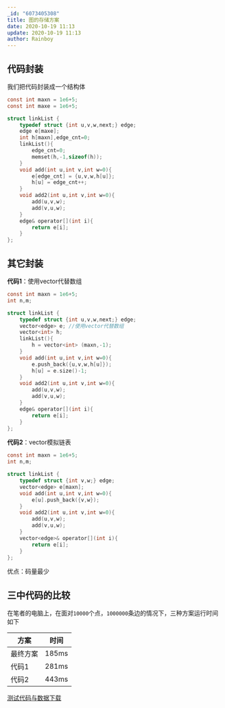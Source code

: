 ```yaml
---
_id: "6073405308"
title: 图的存储方案
date: 2020-10-19 11:13
update: 2020-10-19 11:13
author: Rainboy
---
```


## 代码封装

我们把代码封装成一个结构体
<!-- template start -->
```c
const int maxn = 1e6+5;
const int maxe = 1e6+5;

struct linkList {
    typedef struct {int u,v,w,next;} edge;
    edge e[maxe];
    int h[maxn],edge_cnt=0;
    linkList(){
        edge_cnt=0;
        memset(h,-1,sizeof(h));
    }
    void add(int u,int v,int w=0){
        e[edge_cnt] = {u,v,w,h[u]};
        h[u] = edge_cnt++;
    }
    void add2(int u,int v,int w=0){
        add(u,v,w);
        add(v,u,w);
    }
    edge& operator[](int i){
        return e[i];
    }
};
```
<!-- template end -->


## 其它封装


**代码1**：使用vector代替数组


```c
const int maxn = 1e6+5;
int n,m;

struct linkList {
    typedef struct {int u,v,w,next;} edge;
    vector<edge> e; //使用vector代替数组
    vector<int> h;
    linkList(){
        h = vector<int> (maxn,-1);
    }
    void add(int u,int v,int w=0){
        e.push_back({u,v,w,h[u]});
        h[u] = e.size()-1;
    }
    void add2(int u,int v,int w=0){
        add(u,v,w);
        add(v,u,w);
    }
    edge& operator[](int i){
        return e[i];
    }
};
```


**代码2**：vector模拟链表

```c
const int maxn = 1e6+5;
int n,m;

struct linkList {
    typedef struct {int v,w;} edge;
    vector<edge> e[maxn];
    void add(int u,int v,int w=0){
        e[u].push_back({v,w});
    }
    void add2(int u,int v,int w=0){
        add(u,v,w);
        add(v,u,w);
    }
    vector<edge>& operator[](int i){
        return e[i];
    }
};
```

优点：码量最少


## 三中代码的比较

在笔者的电脑上，在面对`10000`个点，`1000000`条边的情况下，三种方案运行时间如下

| 方案     | 时间  |
|----------|-------|
| 最终方案 | 185ms |
| 代码1    | 281ms |
| 代码2    | 443ms |


[测试代码与数据下载](./res/data.zip)
